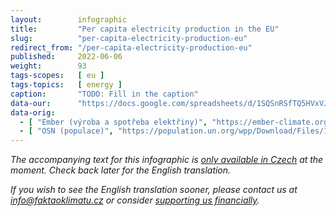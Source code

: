 ```yaml
---
layout:        infographic
title:         "Per capita electricity production in the EU"
slug:          "per-capita-electricity-production-eu"
redirect_from: "/per-capita-electricity-production-eu"
published:     2022-06-06
weight:        93
tags-scopes:   [ eu ]
tags-topics:   [ energy ]
caption:       "TODO: Fill in the caption"
data-our:      "https://docs.google.com/spreadsheets/d/1SQSnRSfTQ5HVxVJvwj4igfl22hyblYVjDo_INceKy4I"
data-orig:
  - [ "Ember (výroba a spotřeba elektřiny)", "https://ember-climate.org/project/data-global-electricity-review/" ]
  - [ "OSN (populace)", "https://population.un.org/wpp/Download/Files/1_Indicators%20(Standard)/EXCEL_FILES/1_Population/WPP2019_POP_F01_1_TOTAL_POPULATION_BOTH_SEXES.xlsx" ]
---
```


_The accompanying text for this infographic is [only available in Czech](https://faktaoklimatu.cz/infografiky/elektrina-na-osobu-eu) at the moment. Check back later for the English translation._

_If you wish to see the English translation sooner, please contact us at [info@faktaoklimatu.cz](mailto:info@faktaoklimatu.cz) or consider [supporting us financially](https://www.darujme.cz/projekt/1203742)._

